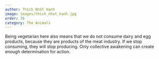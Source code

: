 ```yaml
---
author: Thích Nhất Hạnh
image: images/thich_nhat_hạnh.jpg
order: 76
category: The Animals
---
```


Being vegetarian here also means that we do not consume dairy and egg products, because they are products of the meat industry. If we stop consuming, they will stop producing. Only collective awakening can create enough determination for action.
